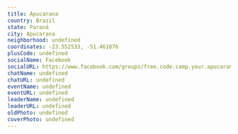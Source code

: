 ```yaml
---
title: Apucarana
country: Brazil
state: Paraná
city: Apucarana
neighborhood: undefined
coordinates: -23.552533, -51.461076
plusCode: undefined
socialName: Facebook
socialURL: https://www.facebook.com/groups/free.code.camp.your.apucarana.parana
chatName: undefined
chatURL: undefined
eventName: undefined
eventURL: undefined
leaderName: undefined
leaderURL: undefined
oldPhoto: undefined
coverPhoto: undefined
---
```

